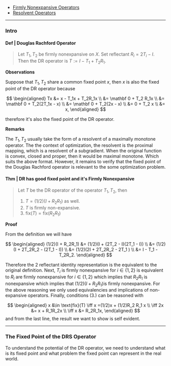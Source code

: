- [Firmly Nonexpansive Operators](../Operators%20Theory/Firmly%20Nonexpansive%20Operators.md)
- [Resolvent Operators](../Operators%20Theory/Resolvent%20Operators.md)
---
### **Intro**

#### **Def | Douglas Rachford Operator**
> Let $T_1, T_2$ be firmly nonexpansive on $X$. Set reflectant $R_i = 2T_i - I$. Then the DR operator is $T:= I - T_1 + T_2 R_1$. 

**Observations**

Suppose that $T_1, T_2$ share a common fixed point $x$, then $x$ is also the fixed point of the DR operator because 

$$
\begin{aligned}
    Tx &= x - T_1x + T_2R_1x
    \\
    &= \mathbf 0 + T_2 R_1x 
    \\
    &= \mathbf 0 + T_2(2T_1x - x)
    \\
    &= \mathbf 0 + T_2(2x - x)
    \\
    &= 0 + T_2 x 
    \\
    &= x, 
\end{aligned}
$$

therefore it's also the fixed point of the DR operator. 

**Remarks**

The $T_1, T_2$ usually take the form of a resolvent of a maximally monotone operator. 
The the context of optimization, the resolvent is the proximal mapping, which is a resolvent of a subgradient. 
When the original function is convex, closed and proper, then it would be maximal monotone. 
Which suits the above format. 
However, it remains to verify that the fixed point of the Douglas Rachford operator is relevant to the some optimization problem. 


#### **Thm | DR has good fixed point and it's Firmly Nonexpansive**
> Let $T$ be the DR operator of the operator $T_1, T_2$, then 
> 1. $T = (1/2)(I + R_2 R_1)$ as well. 
> 2. $T$ is firmly non-expansive. 
> 3. $\text{fix}(T) = \text{fix}(R_2R_1)$

**Proof**

From the definition we will have 

$$
\begin{aligned}
    (1/2)(I + R_2R_1) &= (1/2)(I + (2T_2 - I)(2T_1 - I))
    \\
    &= (1/2)(I + 2T_2R_2 - (2T_1 - I))
    \\
    &= (1/2)(2I + 2T_2R_2 - 2T_1 )
    \\
    &= I - T_1 - T_2R_2. 
\end{aligned}
$$

Therefore the 2 reflectant identity representation is the equivalent to the original definition. 
Next, $T_i$ is firmly nonexpansive for $i \in \{1, 2\}$ is equivalent to $R_i$ are firmly nonexpansive for $i \in \{1, 2\}$ which implies that $R_2R_1$ is nonexpansive which implies that $(1/2)(I + R_2 R_1)$is firmly nonexpansive. 
For the above reasoning we only used equivalencies and implications of non-expansive operators. 
Finally, conditions (3.) can be reasoned with 

$$
\begin{aligned}
    x &\in \text{fix}(T) \iff x  =(1/2)x + (1/2)R_2 R_1 x
    \\
    \iff 
    2x &= x + R_1R_2x
    \\
    \iff 
    x &= R_2R_1x, 
\end{aligned}
$$
and from the last line, the result we want to show is self evident. 

---
### **The Fixed Point of the DRS Operator**

To understand the potential of the DR operator, we need to understand what is its fixed point and what problem the fixed point can represent in the real world. 